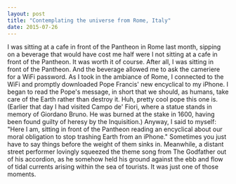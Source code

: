 ```yaml
---
layout: post
title: "Contemplating the universe from Rome, Italy"
date: 2015-07-26
---
```


I was sitting at a cafe in front of the Pantheon in Rome last month, sipping on a beverage that would have cost me half were I not sitting at a cafe in front of the Pantheon.  It was worth it of course. After all, I was sitting in front of the Pantheon.  And the beverage allowed me to ask the cameriere for a WiFi password. As I took in the ambiance of Rome, I connected to the WiFi and promptly downloaded Pope Francis' new encyclical to my iPhone. I began to read the Pope's message, in short that we should, as humans, take care of the Earth rather than destroy it. Huh, pretty cool pope this one is. (Earlier that day I had visited Campo de' Fiori, where a statue stands in memory of Giordano Bruno. He was burned at the stake in 1600, having been found guilty of heresy by the Inquisition.) Anyway, I said to myself: "Here I am, sitting in front of the Pantheon reading an encyclical about our moral obligation to stop trashing Earth from an iPhone." Sometimes you just have to say things before the weight of them sinks in. Meanwhile, a distant street performer lovingly squeezed the theme song from The Godfather out of his accordion, as he somehow held his ground against the ebb and flow of tidal currents arising within the sea of tourists. It was just one of those moments.  
